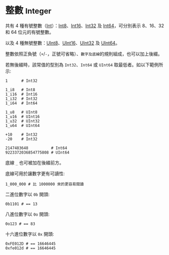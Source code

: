 # 整數 <small>Integer</small>

共有 4 種有號整數（[Int](http://crystal-lang.org/api/Int.html)）：[Int8](http://crystal-lang.org/api/Int8.html)、[Int16](http://crystal-lang.org/api/Int16.html)、[Int32](http://crystal-lang.org/api/Int32.html) 及 [Int64](http://crystal-lang.org/api/Int64.html)，可分別表示 8、16、32 和 64 位元的有號整數。

以及 4 種無號整數：[UInt8](http://crystal-lang.org/api/UInt8.html)、[UInt16](http://crystal-lang.org/api/UInt16.html)、[UInt32](http://crystal-lang.org/api/UInt32.html) 及 [UInt64](http://crystal-lang.org/api/UInt64.html)。

整數依照正負號（`+`/`-`，正號可省略）、`數字及底線`的規則組成，也可以加上後綴。

若無後綴時，該常值的型別為 `Int32`、`Int64` 或 `UInt64` 取最低者。如以下範例所示:

```crystal
1      # Int32

1_i8   # Int8
1_i16  # Int16
1_i32  # Int32
1_i64  # Int64

1_u8   # UInt8
1_u16  # UInt16
1_u32  # UInt32
1_u64  # UInt64

+10    # Int32
-20    # Int32

2147483648          # Int64
9223372036854775808 # UInt64
```

底線 `_` 也可被加在後綴前方。

底線可用於讓數字更有可讀性:

```crystal
1_000_000 # 比 1000000 來的更容易閱讀
```

二進位數字以 `0b` 開頭:

```crystal
0b1101 # == 13
```

八進位數字以 `0o` 開頭:

```crystal
0o123 # == 83
```

十六進位數字以 `0x` 開頭:

```crystal
0xFE012D # == 16646445
0xfe012d # == 16646445
```
